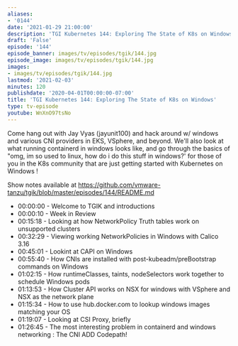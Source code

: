 ```yaml
---
aliases:
- '0144'
date: '2021-01-29 21:00:00'
description: 'TGI Kubernetes 144: Exploring The State of K8s on Windows'
draft: 'False'
episode: '144'
episode_banner: images/tv/episodes/tgik/144.jpg
episode_image: images/tv/episodes/tgik/144.jpg
images:
- images/tv/episodes/tgik/144.jpg
lastmod: '2021-02-03'
minutes: 120
publishdate: '2020-04-01T00:00:00-07:00'
title: 'TGI Kubernetes 144: Exploring The State of K8s on Windows'
type: tv-episode
youtube: WnXnO97tsNo
---
```


Come hang out with Jay Vyas (jayunit100) and hack around w/ windows and various CNI providers in EKS, VSphere, and beyond.  We'll also look at what running containerd in windows looks like, and go through the basics of  "omg, im so used to linux, how do i do this stuff in windows?' for those of you in the K8s community that are just getting started with Kubernetes on Windows !

Show notes available at https://github.com/vmware-tanzu/tgik/blob/master/episodes/144/README.md

- 00:00:00 - Welcome to TGIK and introductions
- 00:00:10 - Week in Review
- 00:15:18 - Looking at how NetworkPolicy Truth tables work on unsupported clusters
- 00:32:29 - Viewing working NetworkPolicies in Windows with Calico 3.16
- 00:45:01 - Lookint at CAPI on Windows
- 00:55:40 - How CNIs are installed with post-kubeadm/preBootstrap commands on Windows
- 01:02:15 - How runtimeClasses, taints, nodeSelectors work together to schedule Windows pods
- 01:13:53 - How Cluster API works on NSX for windows with VSphere and NSX as the network plane
- 01:15:34 - How to use hub.docker.com to lookup windows images matching your OS
- 01:19:07 - Looking at CSI Proxy, briefly
- 01:26:45 - The most interesting problem in containerd and windows networking : The CNI ADD Codepath!